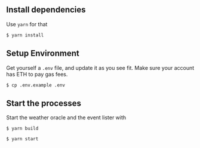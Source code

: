 ## Install dependencies

Use `yarn` for that

```
$ yarn install
```

## Setup Environment

Get yourself a `.env` file, and update it as you see fit. Make sure your account has ETH to pay gas fees.

```
$ cp .env.example .env
```

## Start the processes

Start the weather oracle and the event lister with

```
$ yarn build

$ yarn start
```

